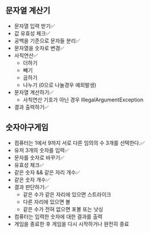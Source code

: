 ## 문자열 계산기

- 문자열 입력 받기✅
- 값 유효성 체크✅
- 공백을 기준으로 문자들 분리✅
- 문자열을 숫자로 변경✅
- 사칙연산✅
  - 더하기
  - 빼기
  - 곱하기
  - 나누기 (0으로 나눌경우 예외발생)
- 문자열 계산하기✅
  - 사칙연산 기호가 아닌 경우 IllegalArgumentException
- 결과 출력하기✅

## 숫자야구게임

- 컴퓨터는 1에서 9까지 서로 다른 임의의 수 3개를 선택한다.✅
- 유저 3개의 숫자를 입력✅
- 문자를 숫자로 바꾸기✅
- 유효성 체크✅
- 같은 숫자 && 같은 자리 개수✅
- 같은 숫자 개수✅
- 결과 판단하기✅
  - 같은 수가 같은 자리에 있으면 스트라이크
  - 다른 자리에 있으면 볼
  - 같은 수가 전혀 없으면 포볼 또는 낫싱
- 컴퓨터는 입력한 숫자에 대한 결과를 출력
- 게임을 종료한 후 게임을 다시 시작하거나 완전히 종료
